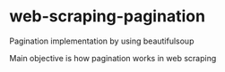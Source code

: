 # web-scraping-pagination
Pagination implementation by using beautifulsoup 

Main objective is how pagination works in web scraping  

